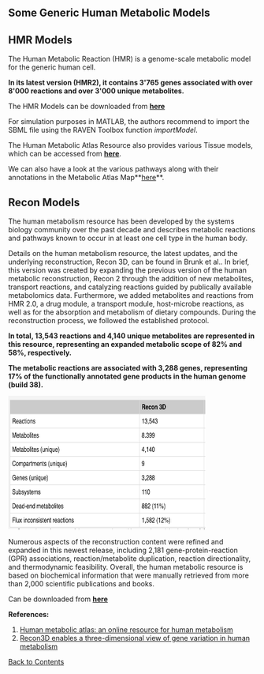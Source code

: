 ## Some Generic Human Metabolic Models

## HMR Models

The Human Metabolic Reaction (HMR) is a genome-scale metabolic model for the generic human cell.

**In its latest version (HMR2), it contains 3'765 genes associated with over 8'000 reactions and over 3'000 unique metabolites.**

The HMR Models can be downloaded from **[here](http://www.metabolicatlas.org/downloads/hmr)**

For simulation purposes in MATLAB, the authors recommend to import the SBML file using the RAVEN Toolbox function *importModel*.

The Human Metabolic Atlas Resource also provides various Tissue models, which can be accessed from **[here](http://www.metabolicatlas.org/downloads/tissue)**.

We can also have a look at the various pathways along with their annotations in the Metabolic Atlas Map**[here](http://www.metabolicatlas.org/atlas)**.

## Recon Models

The human metabolism resource has been developed by the systems biology community over the past decade and describes metabolic reactions and pathways known to occur in at least one cell type in the human body.

Details on the human metabolism resource, the latest updates, and the underlying reconstruction, Recon 3D, can be found in Brunk et al.. In brief, this version was created by expanding the previous version of the human metabolic reconstruction, Recon 2 through the addition of new metabolites, transport reactions, and catalyzing reactions guided by publically available metabolomics data. Furthermore, we added metabolites and reactions from HMR 2.0, a drug module, a transport module, host-microbe reactions, as well as for the absorption and metabolism of dietary compounds. During the reconstruction process, we followed the established protocol.

**In total, 13,543 reactions and 4,140 unique metabolites are represented in this resource, representing an expanded metabolic scope of 82% and 58%, respectively.**

**The metabolic reactions are associated with 3,288 genes, representing 17% of the functionally annotated gene products in the human genome (build 38).**

<img src="pics/Recon3D.png" width="400" height="270">

Numerous aspects of the reconstruction content were refined and expanded in this newest release, including 2,181 gene-protein-reaction (GPR) associations, reaction/metabolite duplication, reaction directionality, and thermodynamic feasibility. Overall, the human metabolic resource is based on biochemical information that were manually retrieved from more than 2,000 scientific publications and books.

Can be downloaded from **[here](https://www.vmh.life/#home)**

**References:**
1. [Human metabolic atlas: an online resource for human metabolism](https://www.ncbi.nlm.nih.gov/pmc/articles/PMC4513696/)
2. [Recon3D enables a three-dimensional view of gene variation in human metabolism](https://www.nature.com/articles/nbt.4072)

[Back to Contents](../README.md)
